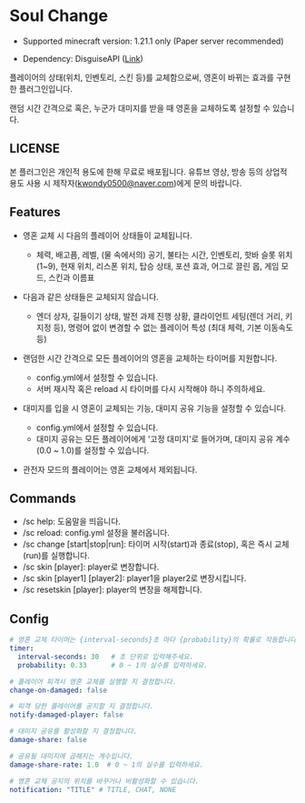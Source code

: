 # Soul Change

* Supported minecraft version: 1.21.1 only (Paper server recommended)

* Dependency: DisguiseAPI ([Link](https://www.spigotmc.org/resources/disguiseapi.103942/))

플레이어의 상태(위치, 인벤토리, 스킨 등)를 교체함으로써, 영혼이 바뀌는 효과를 구현한 플러그인입니다.

랜덤 시간 간격으로 혹은, 누군가 대미지를 받을 때 영혼을 교체하도록 설정할 수 있습니다.


## LICENSE

본 플러그인은 개인적 용도에 한해 무료로 배포됩니다. 유튜브 영상, 방송 등의 상업적 용도 사용 시 제작자(kwondy0500@naver.com)에게 문의 바랍니다.


## Features

* 영혼 교체 시 다음의 플레이어 상태들이 교체됩니다.
    * 체력, 배고픔, 레벨, (물 속에서의) 공기, 불타는 시간, 인벤토리, 핫바 슬롯 위치 (1~9), 현재 위치, 리스폰 위치,
      탑승 상태, 포션 효과, 어그로 끌린 몹, 게임 모드, 스킨과 이름표

* 다음과 같은 상태들은 교체되지 않습니다.
  * 엔더 상자, 길들이기 상태, 발전 과제 진행 상황, 클라이언트 세팅(렌더 거리, 키 지정 등),
    명령어 없이 변경할 수 없는 플레이어 특성 (최대 체력, 기본 이동속도 등)

* 랜덤한 시간 간격으로 모든 플레이어의 영혼을 교체하는 타이머를 지원합니다.
  * config.yml에서 설정할 수 있습니다.
  * 서버 재시작 혹은 reload 시 타이머를 다시 시작해야 하니 주의하세요.

* 대미지를 입을 시 영혼이 교체되는 기능, 대미지 공유 기능을 설정할 수 있습니다.
  * config.yml에서 설정할 수 있습니다.
  * 대미지 공유는 모든 플레이어에게 '고정 대미지'로 들어가며, 대미지 공유 계수(0.0 ~ 1.0)를 설정할 수 있습니다.

* 관전자 모드의 플레이어는 영혼 교체에서 제외됩니다.


## Commands

* /sc help: 도움말을 띄웁니다.
* /sc reload: config.yml 설정을 불러옵니다.
* /sc change \[start|stop|run\]: 타이머 시작(start)과 종료(stop), 혹은 즉시 교체(run)를 실행합니다.
* /sc skin \[player\]: player로 변장합니다.
* /sc skin \[player1\] \[player2\]: player1을 player2로 변장시킵니다.
* /sc resetskin \[player\]: player의 변장을 해제합니다.


## Config

```yaml
# 영혼 교체 타이머는 {interval-seconds}초 마다 {probability}의 확률로 작동합니다.
timer:
  interval-seconds: 30   # 초 단위로 입력해주세요.
  probability: 0.33      # 0 ~ 1의 실수를 입력하세요.

# 플레이어 피격시 영혼 교체를 실행할 지 결정합니다.
change-on-damaged: false

# 피격 당한 플레이어를 공지할 지 결정합니다.
notify-damaged-player: false

# 대미지 공유를 활성화할 지 결정합니다.
damage-share: false

# 공유될 대미지에 곱해지는 계수입니다.
damage-share-rate: 1.0  # 0 ~ 1의 실수를 입력하세요.

# 영혼 교체 공지의 위치를 바꾸거나 비활성화할 수 있습니다.
notification: "TITLE" # TITLE, CHAT, NONE
```
